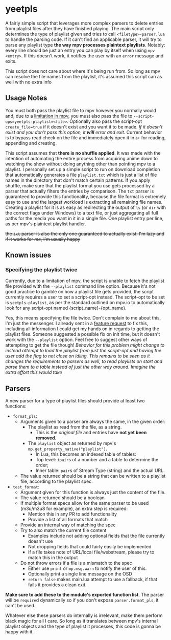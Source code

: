 # yeetpls #
A fairly simple script that leverages more complex parsers to delete entries from playlist files after they have finished playing.
The main script only determines the type of playlist given and tries to call `<filetype>-parser.lua` to handle the parsing code.
If it can't find an applicable parser, it will try to parse any playlist type **the way mpv processes plaintext playlists**. Notably: every line should be just an entry you can play by itself when using `mpv <entry>`.
If this doesn't work, it notifies the user with an `error` message and exits.

This script does not care about where it's being run from. So long as mpv can resolve the file names from the playlist, it's assumed this script can as well with no extra info

## Usage Notes ##
You must both pass the playlist file to mpv however you normally would and, due to a [limitation in mpv](#Known-Issues), you must also pass the file to `--script-ops=yeetpls-playlist=<file>`.
Optionally also pass the script-opt `create_file=true` if it doesn't exist and you want it to be made. _If it doesn't exist and you don't pass this option, it **will** error and exit._
Current behavior is to bypass read check on the file and immediately open it in `a+` for reading, appending and creating.

This script assumes that **there is no shuffle applied**. It was made with the intention of automating the entire process from acquiring anime down to watching the show without doing anything
other than pointing mpv to a playlist. I personally set up a simple script to run on download completion that automatically generates a file `playlist.txt` which is just a list of file names
in the directory that don't match certain patterns. If you apply shuffle, make sure that the playlist format you use gets processed by a parser that actually filters the entries by comparison.
The `txt` parser is guaranteed to provide this functionality, because the file format is extremely easy to use and the largest workload is extracting all remaining file names.
Creating a playlist for it is as easy as redirecting the output of `ls` (or `dir` with the correct flags under Windows) to a text file,
or just aggregating all full paths for the media you want in it in a single file. One playlist entry per line, as per mpv's plaintext playlist handler.

~~the `txt` parser is also the only one guaranteed to actually exist. I'm lazy and if it works for _me_, I'm usually happy~~

## Known issues ##
### Specifying the playlist twice ###
Currently, due to a limitation of mpv, the script is unable to fetch the playlist file provided with the `--playlist` command line option. Because it's not good practice to gamble on how
a playlist file gets provided, the script currently requires a user to set a script-opt instead. The script-opt to be set is `yeetpls-playlist`, as per the standard outlined on mpv.io to
automatically look for any script-opt named {script_name}-{opt_name}.

Yes, this means specifying the file twice. Don't complain to me about this, I'm just the messenger. I already sent in a [feature request](https://github.com/mpv-player/mpv/issues/8508)
to fix this, including all information I could get my hands on in regards to getting the playlist files. Someone suggested a possible fix on init time, but it doesn't work with the `--playlist` option.
Feel free to suggest other ways of attempting to get the file though!
_Behavior for this problem might change to instead attempt to load the playlist from just the script-opt and having the user add the flag to not close on idling. This remains to be seen as it changes
the requirements to parsers as well, to read playlists on start and parse them to a table instead of just the other way around. Imagine the extra effort this would take_

## Parsers ##
A new parser for a type of playlist files should provide at least two functions:
- `format_pls`:
	- Arguments given to a parser are always the same, in the given order:
		- The playlist as read from the file, as a string.
			- This is the _original file_ and entries have **not yet been removed**.
		- The `playlist` object as returned by mpv's `mp.get_property_native("playlist")`.
			- In Lua, this becomes an indexed table of tables:
			- Top level: `ipair`s of a number and a table to determine the order;
			- Inner table: `pair`s of Stream Type (string) and the actual URL.
	- The value returned should be a string that can be written to a playlist file, according to the playlist spec.
- `test_format`:
	- Argument given for this function is always just the content of the file.
	- The value returned should be a boolean
	- If multiple format specs allow for the same parser to be used (m3u/m3u8 for example), an extra step is required:
		- Mention this in any PR to add functionality
		- Provide a list of all formats that match
	- Provide an internal way of matching the spec
	- Try to also match the current file content
		- Examples include not adding optional fields that the file currently doesn't use
		- Not dropping fields that could fairly easily be implemented
		- If a file takes note of URL/local file/webstream, please try to match this in the output
	- Do not throw errors if a file is a mismatch to the spec
		- Either use `print` or `mp.msg.warn` to notify the user of this.
		- Optionally print a single line message on the OSD
		- `return false` makes main.lua attempt to use a fallback, if that fails it provides a clean exit.

**Make sure to add these to the module's exported function list**. The parser will be `require`d dynamically so if you don't expose `parser.format_pls`, it can't be used.

Whatever else these parsers do internally is irrelevant, make them perform black magic for all I care.
So long as it translates between mpv's internal playlist objects and the type of playlist it processes, this code is gonna be happy with it.
